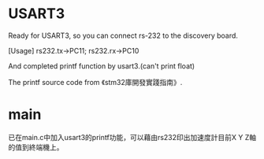 USART3
==============
Ready for USART3, so you can connect rs-232 to the discovery board.

[Usage]
  rs232.tx->PC11; rs232.rx->PC10
  
And completed printf function by usart3.(can't print float)

The printf source code from 《stm32庫開發實踐指南》.



main
==============
已在main.c中加入usart3的printf功能，可以藉由rs232印出加速度計目前X Y Z軸的值到終端機上。
